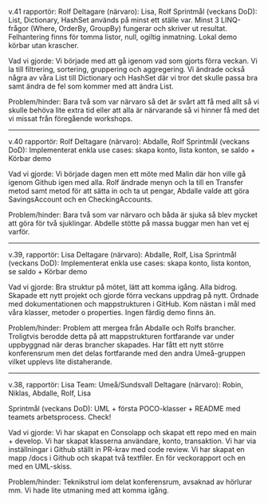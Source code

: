 v.41 rapportör: Rolf
Deltagare (närvaro): Lisa, Rolf
Sprintmål (veckans DoD): List, Dictionary, HashSet används på minst ett ställe var. Minst 3 LINQ-frågor (Where, OrderBy, GroupBy) fungerar och skriver ut resultat. Felhantering finns för tomma listor, null, ogiltig inmatning. Lokal demo körbar utan krascher.

Vad vi gjorde: Vi började med att gå igenom vad som gjorts förra veckan. Vi la till filtrering, sortering, gruppering och aggregering. Vi ändrade också några av våra List till Dictionary och HashSet där vi tror det skulle passa bra samt ändra de fel som kommer med att ändra List.

Problem/hinder: Bara två som var närvaro så det är svårt att få med allt så vi skulle behöva lite extra tid eller att alla är närvarande så vi hinner få med det vi missat från föregående workshops.
________________________________________________________________________________

v.40 rapportör: Rolf
Deltagare (närvaro): Abdalle, Rolf
Sprintmål (veckans DoD): Implementerat enkla use cases: skapa konto, lista konton, se saldo + Körbar demo 

Vad vi gjorde: Vi började dagen men ett möte med Malin där hon ville gå igenom Github igen med alla. Rolf ändrade menyn och la till en Transfer metod samt metod för att sätta in och ta ut pengar, Abdalle valde att göra SavingsAccount och en CheckingAccounts.

Problem/hinder: Bara två som var närvaro och båda är sjuka så blev mycket att göra för två sjuklingar. Abdelle stötte på massa buggar men han vet ej varför.
________________________________________________________________________________

v.39, rapportör: Lisa
Deltagare (närvaro): Abdalle, Rolf, Lisa 
Sprintmål (veckans DoD): Implementerat enkla use cases: skapa konto, lista konton, se saldo + Körbar demo

Vad vi gjorde: Bra struktur på mötet, lätt att komma igång. Alla bidrog. 
Skapade ett nytt projekt och gjorde förra veckans uppdrag på nytt. Ordnade med dokumentationen och mappstrukturen i GitHub. Kom nästan i mål med våra klasser, metoder o properties. Ingen färdig demo finns än. 

Problem/hinder: Problem att mergea från Abdalle och Rolfs brancher. Troligtvis berodde detta på att mappstrukturen fortfarande var under uppbyggnad när deras brancher skapades. Har fått ett nytt större konferensrum men det delas fortfarande med den andra Umeå-gruppen vilket upplevs lite distaherande. 

________________________________________________________________________________

v.38, rapportör: Lisa 
Team: Umeå/Sundsvall
Deltagare (närvaro): Robin, Niklas, Abdalle, Rolf, Lisa

Sprintmål (veckans DoD): UML + första POCO-klasser + README med teamets arbetsprocess. Check!

Vad vi gjorde: Vi har skapat en Consolapp och skapat ett repo med en main + develop. Vi har skapat klasserna användare, konto, transaktion. Vi har via inställningar i Github ställt in PR-krav med code review. Vi har skapat en mapp /docs i Github och skapat två textfiler. En för veckorapport och en med en UML-skiss.

Problem/hinder: Teknikstrul iom delat konferensrum, avsaknad av hörlurar mm. Vi hade lite utmaning med att komma igång.
